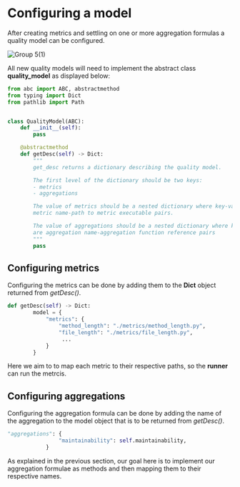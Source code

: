 # Configuring a model

After creating metrics and settling on one or more aggregation formulas a quality model can be configured.

![Group 5(1)](https://user-images.githubusercontent.com/66801011/224269410-07a4eeb2-b383-4e45-b78b-f11d7adb5dd9.png)

All new quality models will need to implement the abstract class **quality_model** as displayed below:
```python
from abc import ABC, abstractmethod
from typing import Dict
from pathlib import Path


class QualityModel(ABC):
    def __init__(self):
        pass

    @abstractmethod
    def getDesc(self) -> Dict:
        """
        get_desc returns a dictionary describing the quality model.

        The first level of the dictionary should be two keys:
        - metrics
        - aggregations

        The value of metrics should be a nested dictionary where key-value pairs are
        metric name-path to metric executable pairs.

        The value of aggregations should be a nested dictionary where key-value pairs
        are aggregation name-aggregation function reference pairs
        """
        pass
```

## Configuring metrics

Configuring the metrics can be done by adding them to the **Dict** object returned from _getDesc()_.

```python
def getDesc(self) -> Dict:
        model = {
            "metrics": {
                "method_length": "./metrics/method_length.py",
                "file_length": "./metrics/file_length.py",
                 ...
            }
        }
```
Here we aim to to map each metric to their respective paths, so the **runner** can run the metrcis.

## Configuring aggregations

Configuring the aggregation formula can be done by adding the name of the aggregation to the model object that is to be returned from _getDesc()_.

```python
"aggregations": {
                "maintainability": self.maintainability,
            }
```

As explained in the previous section, our goal here is to implement our aggregation formulae as methods and then mapping them to their respective names. 
